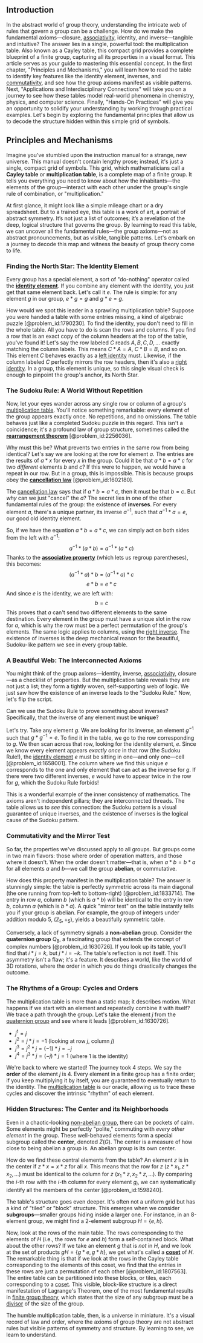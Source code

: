 ## Introduction
In the abstract world of group theory, understanding the intricate web of rules that govern a group can be a challenge. How do we make the fundamental axioms—closure, [associativity](@article_id:146764), identity, and inverse—tangible and intuitive? The answer lies in a single, powerful tool: the multiplication table. Also known as a Cayley table, this compact grid provides a complete blueprint of a finite group, capturing all its properties in a visual format. This article serves as your guide to mastering this essential concept. In the first chapter, "Principles and Mechanisms," you will learn how to read the table to identify key features like the identity element, inverses, and [commutativity](@article_id:139746), and see how the group axioms manifest as visible patterns. Next, "Applications and Interdisciplinary Connections" will take you on a journey to see how these tables model real-world phenomena in chemistry, physics, and computer science. Finally, "Hands-On Practices" will give you an opportunity to solidify your understanding by working through practical examples. Let's begin by exploring the fundamental principles that allow us to decode the structure hidden within this simple grid of symbols.

## Principles and Mechanisms

Imagine you've stumbled upon the instruction manual for a strange, new universe. This manual doesn't contain lengthy prose; instead, it's just a single, compact grid of symbols. This grid, which mathematicians call a **Cayley table** or **multiplication table**, is a complete map of a finite group. It tells you everything you need to know about how the inhabitants—the elements of the group—interact with each other under the group's single rule of combination, or "multiplication."

At first glance, it might look like a simple mileage chart or a dry spreadsheet. But to a trained eye, this table is a work of art, a portrait of abstract symmetry. It’s not just a list of outcomes; it’s a revelation of the deep, logical structure that governs the group. By learning to read this table, we can uncover all the fundamental rules—the group axioms—not as abstract pronouncements, but as visible, tangible patterns. Let's embark on a journey to decode this map and witness the beauty of group theory come to life.

### Finding the North Star: The Identity Element

Every group has a special element, a sort of "do-nothing" operator called the **[identity element](@article_id:138827)**. If you combine any element with the identity, you just get that same element back. Let's call it $e$. The rule is simple: for any element $g$ in our group, $e*g = g$ and $g*e = g$.

How would we spot this leader in a sprawling multiplication table? Suppose you were handed a table with some entries missing, a kind of algebraic puzzle [@problem_id:1790230]. To find the identity, you don't need to fill in the whole table. All you have to do is scan the rows and columns. If you find a row that is an exact copy of the column headers at the top of the table, you've found it! Let's say the row labeled $C$ reads $A, B, C, D, \dots$ exactly matching the column labels. This means $C*A=A$, $C*B=B$, and so on. This element $C$ behaves exactly as a [left identity](@article_id:139114) must. Likewise, if the column labeled $C$ perfectly mirrors the row headers, then it's also a [right identity](@article_id:139421). In a group, this element is unique, so this single visual check is enough to pinpoint the group's anchor, its North Star.

### The Sudoku Rule: A World Without Repetition

Now, let your eyes wander across any single row or column of a group's [multiplication table](@article_id:137695). You'll notice something remarkable: every element of the group appears exactly once. No repetitions, and no omissions. The table behaves just like a completed Sudoku puzzle in this regard. This isn't a coincidence; it's a profound law of group structure, sometimes called the **[rearrangement theorem](@article_id:154459)** [@problem_id:2256036].

Why must this be? What prevents two entries in the same row from being identical? Let's say we are looking at the row for element $a$. The entries are the results of $a*x$ for every $x$ in the group. Could it be that $a*b = a*c$ for two *different* elements $b$ and $c$? If this were to happen, we would have a repeat in our row. But in a group, this is impossible. This is because groups obey the **[cancellation law](@article_id:141294)** [@problem_id:1602180].

The [cancellation law](@article_id:141294) says that if $a*b = a*c$, then it must be that $b=c$. But *why* can we just "cancel" the $a$? The secret lies in one of the other fundamental rules of the group: the existence of **inverses**. For every element $a$, there's a unique partner, its inverse $a^{-1}$, such that $a^{-1}*a = e$, our good old identity element.

So, if we have the equation $a*b = a*c$, we can simply act on both sides from the left with $a^{-1}$:
$$ a^{-1}*(a*b) = a^{-1}*(a*c) $$
Thanks to the **[associative property](@article_id:150686)** (which lets us regroup parentheses), this becomes:
$$ (a^{-1}*a)*b = (a^{-1}*a)*c $$
$$ e*b = e*c $$
And since $e$ is the identity, we are left with:
$$ b = c $$
This proves that $a$ can't send two different elements to the same destination. Every element in the group must have a unique slot in the row for $a$, which is why the row must be a perfect permutation of the group's elements. The same logic applies to columns, using the [right inverse](@article_id:161004). The existence of inverses is the deep mechanical reason for the beautiful, Sudoku-like pattern we see in every group table.

### A Beautiful Web: The Interconnected Axioms

You might think of the group axioms—identity, inverse, [associativity](@article_id:146764), closure—as a checklist of properties. But the multiplication table reveals they are not just a list; they form a tightly woven, self-supporting web of logic. We just saw how the existence of an inverse leads to the "Sudoku Rule." Now, let's flip the script.

Can we use the Sudoku Rule to prove something about inverses? Specifically, that the inverse of any element must be **unique**?

Let's try. Take any element $g$. We are looking for its inverse, an element $g^{-1}$ such that $g*g^{-1} = e$. To find it in the table, we go to the row corresponding to $g$. We then scan across that row, looking for the identity element, $e$. Since we know every element appears *exactly once* in that row (the Sudoku Rule!), the [identity element](@article_id:138827) $e$ must be sitting in one—and only one—cell [@problem_id:1658001]. The column where we find this unique $e$ corresponds to the one and only element that can act as the inverse for $g$. If there were two different inverses, $e$ would have to appear twice in the row for $g$, which the Sudoku Rule forbids!

This is a wonderful example of the inner consistency of mathematics. The axioms aren't independent pillars; they are interconnected threads. The table allows us to *see* this connection: the Sudoku pattern is a visual guarantee of unique inverses, and the existence of inverses is the logical cause of the Sudoku pattern.

### Commutativity and the Mirror Test

So far, the properties we've discussed apply to all groups. But groups come in two main flavors: those where order of operation matters, and those where it doesn't. When the order doesn't matter—that is, when $a*b = b*a$ for all elements $a$ and $b$—we call the group **abelian**, or commutative.

How does this property manifest in the multiplication table? The answer is stunningly simple: the table is perfectly symmetric across its main diagonal (the one running from top-left to bottom-right) [@problem_id:1833714]. The entry in row $a$, column $b$ (which is $a*b$) will be identical to the entry in row $b$, column $a$ (which is $b*a$). A quick "mirror test" on the table instantly tells you if your group is abelian. For example, the group of integers under addition modulo 5, $(\mathbb{Z}_5, +_5)$, yields a beautifully symmetric table.

Conversely, a lack of symmetry signals a **non-abelian** group. Consider the **quaternion group** $Q_8$, a fascinating group that extends the concept of complex numbers [@problem_id:1630726]. If you look up its table, you’ll find that $i*j=k$, but $j*i=-k$. The table's reflection is not itself. This asymmetry isn't a flaw; it's a feature. It describes a world, like the world of 3D rotations, where the order in which you do things drastically changes the outcome.

### The Rhythms of a Group: Cycles and Orders

The multiplication table is more than a static map; it describes motion. What happens if we start with an element and repeatedly combine it with itself? We trace a path through the group. Let's take the element $j$ from the [quaternion group](@article_id:147227) and see where it leads [@problem_id:1630726].

-   $j^{1} = j$
-   $j^{2} = j*j = -1$ (looking at row $j$, column $j$)
-   $j^{3} = j^{2}*j = (-1)*j = -j$
-   $j^{4} = j^{3}*j = (-j)*j = 1$ (where $1$ is the identity)

We're back to where we started! The journey took 4 steps. We say the **order** of the element $j$ is 4. Every element in a finite group has a finite order; if you keep multiplying it by itself, you are guaranteed to eventually return to the identity. The [multiplication table](@article_id:137695) is our oracle, allowing us to trace these cycles and discover the intrinsic "rhythm" of each element.

### Hidden Structures: The Center and its Neighborhoods

Even in a chaotic-looking [non-abelian group](@article_id:144297), there can be pockets of calm. Some elements might be perfectly "polite," commuting with *every other element* in the group. These well-behaved elements form a special subgroup called the **center**, denoted $Z(G)$. The center is a measure of how close to being abelian a group is. An abelian group is its own center.

How do we find these central elements from the table? An element $z$ is in the center if $z*x = x*z$ for all $x$. This means that the row for $z$ ($z*x_1, z*x_2, \dots$) must be identical to the column for $z$ ($x_1*z, x_2*z, \dots$). By comparing the $i$-th row with the $i$-th column for every element $g_i$, we can systematically identify all the members of the center [@problem_id:1598240].

The table's structure goes even deeper. It's often not a uniform grid but has a kind of "tiled" or "block" structure. This emerges when we consider **subgroups**—smaller groups hiding inside a larger one. For instance, in an 8-element group, we might find a 2-element subgroup $H = \{e, h\}$.

Now, look at the rows of the main table. The rows corresponding to the elements of $H$ (i.e., the rows for $e$ and $h$) form a self-contained block. What about the other rows? If we take an element $g$ that is *not* in $H$, and we look at the set of products $gH = \{g*e, g*h\}$, we get what's called a **[coset](@article_id:149157)** of $H$. The remarkable thing is that if we look at the rows in the Cayley table corresponding to the elements of this coset, we find that the entries in these rows are just a permutation of each other [@problem_id:1807563]. The entire table can be partitioned into these blocks, or tiles, each corresponding to a [coset](@article_id:149157). This visible, block-like structure is a direct manifestation of Lagrange's Theorem, one of the most fundamental results in [finite group theory](@article_id:146107), which states that the size of any subgroup must be a [divisor](@article_id:187958) of the size of the group.

The humble multiplication table, then, is a universe in miniature. It's a visual record of law and order, where the axioms of group theory are not abstract rules but visible patterns of symmetry and structure. By learning to see, we learn to understand.